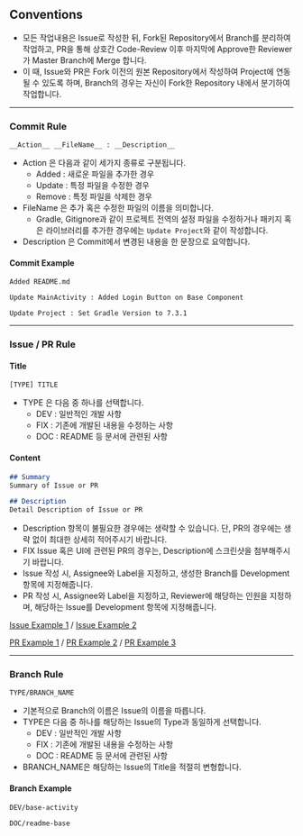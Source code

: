 ## Conventions

- 모든 작업내용은 Issue로 작성한 뒤, Fork된 Repository에서 Branch를 분리하여 작업하고, PR을 통해 상호간 Code-Review 이후 마지막에 Approve한 Reviewer가 Master Branch에 Merge 합니다.
- 이 때, Issue와 PR은 Fork 이전의 원본 Repository에서 작성하여 Project에 연동될 수 있도록 하며, Branch의 경우는 자신이 Fork한 Repository 내에서 분기하여 작업합니다.

---

### Commit Rule
```
__Action__ __FileName__ : __Description__
```
- Action 은 다음과 같이 세가지 종류로 구분됩니다.
    - Added : 새로운 파일을 추가한 경우
    - Update : 특정 파일을 수정한 경우
    - Remove : 특정 파일을 삭제한 경우
- FileName 은 추가 혹은 수정한 파일의 이름을 의미합니다.
    - Gradle, Gitignore과 같이 프로젝트 전역의 설정 파일을 수정하거나 패키지 혹은 라이브러리를 추가한 경우에는 ```Update Project```와 같이 작성합니다.
- Description 은 Commit에서 변경된 내용을 한 문장으로 요약합니다.

#### Commit Example
```
Added README.md
```
```
Update MainActivity : Added Login Button on Base Component
```
```
Update Project : Set Gradle Version to 7.3.1
```

---

### Issue / PR Rule

#### Title
```
[TYPE] TITLE
```
- TYPE 은 다음 중 하나를 선택합니다.
    - DEV : 일반적인 개발 사항
    - FIX : 기존에 개발된 내용을 수정하는 사항
    - DOC : README 등 문서에 관련된 사항

####  Content
```markdown
## Summary
Summary of Issue or PR

## Description
Detail Description of Issue or PR
```
- Description 항목이 불필요한 경우에는 생략할 수 있습니다. 단, PR의 경우에는 생략 없이 최대한 상세히 적어주시기 바랍니다.
- FIX Issue 혹은 UI에 관련된 PR의 경우는, Description에 스크린샷을 첨부해주시기 바랍니다.
- Issue 작성 시, Assignee와 Label을 지정하고, 생성한 Branch를 Development 항목에 지정해줍니다.
- PR 작성 시, Assignee와 Label을 지정하고, Reviewer에 해당하는 인원을 지정하며, 해당하는 Issue를 Development 항목에 지정해줍니다.

[Issue Example 1](https://github.com/yymin1022/Wa_API/issues/59) /
[Issue Example 2](https://github.com/yymin1022/TaxiMeter/issues/1)

[PR Example 1](https://github.com/DefCon-Apps/Military_License/pull/21) /
[PR Example 2](https://github.com/DefCon-Apps/Military_License/pull/22) /
[PR Example 3](https://github.com/DefCon-Apps/Military_License/pull/24)

---

### Branch Rule
```
TYPE/BRANCH_NAME
```
- 기본적으로 Branch의 이름은 Issue의 이름을 따릅니다.
- TYPE은 다음 중 하나를 해당하는 Issue의 Type과 동일하게 선택합니다.
    - DEV : 일반적인 개발 사항
    - FIX : 기존에 개발된 내용을 수정하는 사항
    - DOC : README 등 문서에 관련된 사항
- BRANCH_NAME은 해당하는 Issue의 Title을 적절히 변형합니다.

#### Branch Example
```
DEV/base-activity
```
```
DOC/readme-base
```